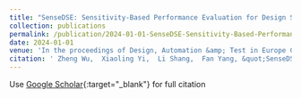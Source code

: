 ```yaml
---
title: "SenseDSE: Sensitivity-Based Performance Evaluation for Design Space Exploration of Microarchitecture"
collection: publications
permalink: /publication/2024-01-01-SenseDSE-Sensitivity-Based-Performance-Evaluation-for-Design-Space-Exploration-of-Microarchitecture
date: 2024-01-01
venue: 'In the proceedings of Design, Automation &amp; Test in Europe Conference &amp; Exhibition (DATE)'
citation: ' Zheng Wu,  Xiaoling Yi,  Li Shang,  Fan Yang, &quot;SenseDSE: Sensitivity-Based Performance Evaluation for Design Space Exploration of Microarchitecture.&quot; In the proceedings of Design, Automation &amp;amp; Test in Europe Conference &amp;amp; Exhibition (DATE), 2024.'
---
```

Use [Google Scholar](https://scholar.google.com/scholar?q=SenseDSE:+Sensitivity+Based+Performance+Evaluation+for+Design+Space+Exploration+of+Microarchitecture){:target="_blank"} for full citation